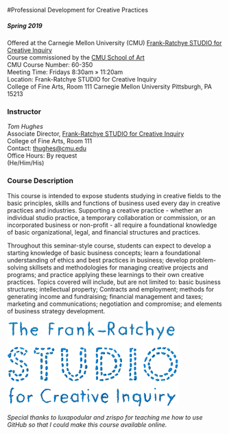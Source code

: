 #Professional Development for Creative Practices
##### Spring 2019

Offered at the Carnegie Mellon University (CMU) [Frank-Ratchye STUDIO for Creative Inquiry](http://studioforcreativeinquiry.org/)  
Course commissioned by the [CMU School of Art](http://www.art.cmu.edu/)  
CMU Course Number: 60-350  
Meeting Time: Fridays 8:30am » 11:20am  
Location: Frank-Ratchye STUDIO for Creative Inquiry  
College of Fine Arts, Room 111
Carnegie Mellon University
Pittsburgh, PA 15213

### Instructor 
_Tom Hughes_  
Associate Director, [Frank-Ratchye STUDIO for Creative Inquiry](http://studioforcreativeinquiry.org/)  
College of Fine Arts, Room 111  
Contact: thughes@cmu.edu  
Office Hours: By request  
(He/Him/His)  

### Course Description
This course is intended to expose students studying in creative fields to the basic principles, skills and functions of business used every day in creative practices and industries. Supporting a creative practice - whether an individual studio practice, a temporary collaboration or commission, or an incorporated business or non-profit - all require a foundational knowledge of basic organizational, legal, and financial structures and practices. 

Throughout this seminar-style course, students can expect to develop a starting knowledge of basic business concepts; learn a foundational understanding of ethics and best practices in business; develop problem-solving skillsets and methodologies for managing creative projects and programs; and practice applying these learnings to their own creative practices. Topics covered will include, but are not limited to: basic business structures; intellectual property; Contracts and employment; methods for generating income and fundraising; financial management and taxes; marketing and communications; negotiation and compromise; and elements of business strategy development. 
  
![STUDIO Logo](/images/studiologo.png)

_Special thanks to luxapodular and zrispo for teaching me how to use GitHub so that I could make this course available online._ 
